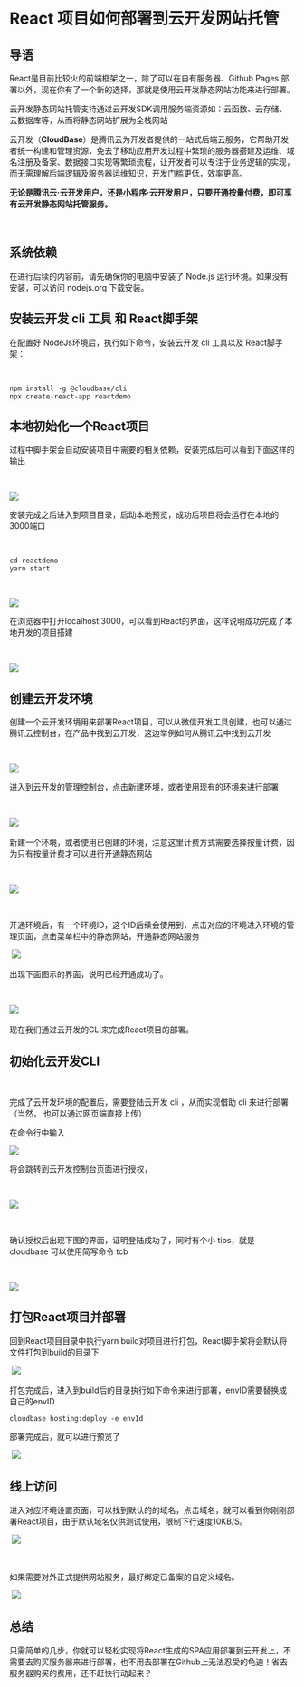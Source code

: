 # React 项目如何部署到云开发网站托管
## 导语

React是目前比较火的前端框架之一，除了可以在自有服务器、Github Pages 部署以外，现在你有了一个新的选择，那就是使用云开发静态网站功能来进行部署。

云开发静态网站托管支持通过云开发SDK调用服务端资源如：云函数、云存储、云数据库等，从而将静态网站扩展为全栈网站

云开发（**CloudBase**）是腾讯云为开发者提供的一站式后端云服务，它帮助开发者统一构建和管理资源，免去了移动应用开发过程中繁琐的服务器搭建及运维、域名注册及备案、数据接口实现等繁琐流程，让开发者可以专注于业务逻辑的实现，而无需理解后端逻辑及服务器运维知识，开发门槛更低，效率更高。

**无论是腾讯云·云开发用户，还是小程序·云开发用户，只要开通按量付费，即可享有云开发静态网站托管服务。**

​

## 系统依赖

在进行后续的内容前，请先确保你的电脑中安装了 Node.js 运行环境。如果没有安装，可以访问 nodejs.org  下载安装。

## 安装云开发 **cli** 工具 和 **React**脚手架

在配置好 NodeJs环境后，执行如下命令，安装云开发 cli 工具以及 React脚手架：

​

```
npm install -g @cloudbase/cli
npx create-react-app reactdemo
```


## 本地初始化一个**React**项目

过程中脚手架会自动安装项目中需要的相关依赖，安装完成后可以看到下面这样的输出

​

![](https://postimg.aliavv.com/picgo/20200426175141.png)

安装完成之后进入到项目目录，启动本地预览，成功后项目将会运行在本地的3000端口

​

```
cd reactdemo
yarn start
```


​

![](https://postimg.aliavv.com/picgo/20200426175235.png)


在浏览器中打开localhost:3000，可以看到React的界面，这样说明成功完成了本地开发的项目搭建

​

![](https://postimg.aliavv.com/picgo/20200426175242.png)

## 创建云开发环境

创建一个云开发环境用来部署React项目，可以从微信开发工具创建，也可以通过腾讯云控制台，在产品中找到云开发，这边举例如何从腾讯云中找到云开发

​

![](https://postimg.aliavv.com/picgo/20200426175249.png)


进入到云开发的管理控制台，点击新建环境，或者使用现有的环境来进行部署

​

![](https://postimg.aliavv.com/picgo/20200426175255.png)
​

新建一个环境，或者使用已创建的环境，注意这里计费方式需要选择按量计费，因为只有按量计费才可以进行开通静态网站

​

![](https://postimg.aliavv.com/picgo/20200426175345.png)

​

开通环境后，有一个环境ID，这个ID后续会使用到，点击对应的环境进入环境的管理页面，点击菜单栏中的静态网站，开通静态网站服务

​
![](https://postimg.aliavv.com/picgo/20200426175353.png)
​

出现下面图示的界面，说明已经开通成功了。

​

![](https://postimg.aliavv.com/picgo/20200426175359.png)
​

现在我们通过云开发的CLI来完成React项目的部署。

##  初始化云开发**CLI**

​

完成了云开发环境的配置后，需要登陆云开发 cli ，从而实现借助 cli 来进行部署（当然， 也可以通过网页端直接上传）

在命令行中输入

![](https://postimg.aliavv.com/picgo/20200426175406.png)

将会跳转到云开发控制台页面进行授权，

​

![](https://postimg.aliavv.com/picgo/20200426175415.png)

​

确认授权后出现下图的界面，证明登陆成功了，同时有个小 tips，就是 cloudbase 可以使用简写命令 tcb 

​

![](https://postimg.aliavv.com/picgo/20200426175422.png)


## 打包**React**项目并部署

回到React项目目录中执行yarn build对项目进行打包，React脚手架将会默认将文件打包到build的目录下

​
![](https://postimg.aliavv.com/picgo/20200426175429.png)

打包完成后，进入到build后的目录执行如下命令来进行部署，envID需要替换成自己的envID

```
cloudbase hosting:deploy -e envId
```

部署完成后，就可以进行预览了

​
![](https://postimg.aliavv.com/picgo/20200426175456.png)

## 线上访问

进入对应环境设置页面，可以找到默认的的域名，点击域名，就可以看到你刚刚部署React项目，由于默认域名仅供测试使用，限制下行速度10KB/S。

​
![](https://postimg.aliavv.com/picgo/20200426175501.png)

​

如果需要对外正式提供网站服务，最好绑定已备案的自定义域名。

​
![](https://postimg.aliavv.com/picgo/20200426175507.png)

## 总结

只需简单的几步，你就可以轻松实现将React生成的SPA应用部署到云开发上，不需要去购买服务器来进行部署，也不用去部署在Github上无法忍受的龟速！省去服务器购买的费用，还不赶快行动起来？